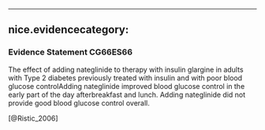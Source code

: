 
---
nice.evidencecategory: 
---

### Evidence Statement CG66ES66
The effect of adding nateglinide to therapy with insulin glargine in adults with Type 2 diabetes previously treated with insulin and with poor blood glucose controlAdding nateglinide improved blood glucose control in the early part of the day afterbreakfast and lunch.  Adding nateglinide did not provide good blood glucose control overall.

[@Ristic_2006]

